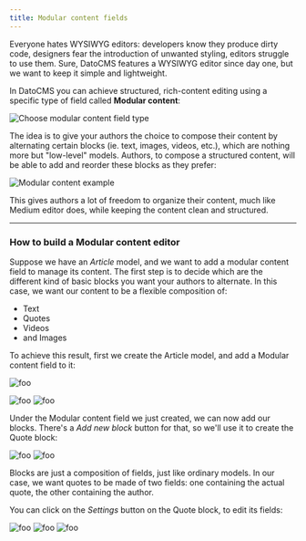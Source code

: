```yaml
---
title: Modular content fields
---
```


Everyone hates WYSIWYG editors: developers know they produce dirty code, designers fear the introduction of unwanted styling, editors struggle to use them. Sure, DatoCMS features a WYSIWYG editor since day one, but we want to keep it simple and lightweight.

In DatoCMS you can achieve structured, rich-content editing using a specific type of field called **Modular content**:

![Choose modular content field type](../images/modular-content/1.png)

The idea is to give your authors the choice to compose their content by alternating certain blocks (ie. text, images, videos, etc.), which are nothing more but "low-level" models. Authors, to compose a structured content, will be able to add and reorder these blocks as they prefer:

![Modular content example](../images/modular-content/0.png)

This gives authors a lot of freedom to organize their content, much like Medium editor does, while keeping the content clean and structured.

---

### How to build a Modular content editor

Suppose we have an *Article* model, and we want to add a modular content field to manage its content. The first step is to decide which are the different kind of basic blocks you want your authors to alternate. In this case, we want our content to be a flexible composition of:

* Text
* Quotes
* Videos
* and Images

To achieve this result, first we create the Article model, and add a Modular content field to it:

![foo](../images/modular-content/2.png)

![foo](../images/modular-content/1.png)
![foo](../images/modular-content/3.png)

Under the Modular content field we just created, we can now add our blocks. There's a *Add new block* button for that, so we'll use it to create the Quote block:

![foo](../images/modular-content/4.png)
![foo](../images/modular-content/5.png)

Blocks are just a composition of fields, just like ordinary models. In our case, we want quotes to be made of two fields: one containing the actual quote, the other containing the author.

You can click on the *Settings* button on the Quote block, to edit its fields:

![foo](../images/modular-content/6.png)
![foo](../images/modular-content/7.png)
![foo](../images/modular-content/8.png)


